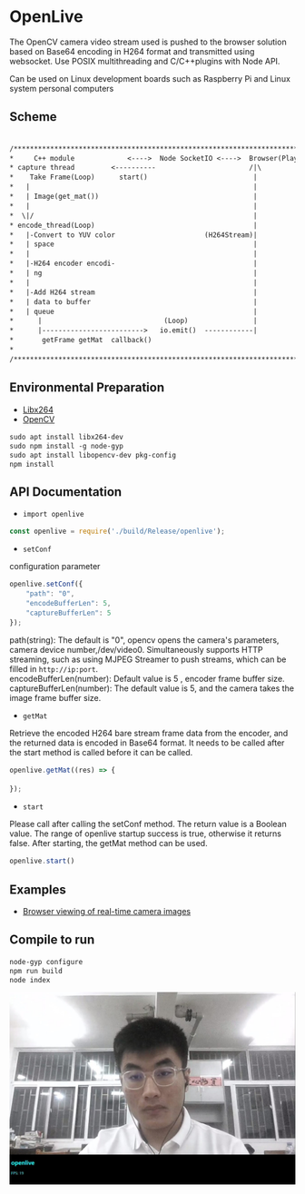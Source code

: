 # OpenLive

The OpenCV camera video stream used is pushed to the browser solution based on Base64 encoding in H264 format and transmitted using websocket. Use POSIX multithreading and C/C++plugins with Node API.

Can be used on Linux development boards such as Raspberry Pi and Linux system personal computers

## Scheme

```txt

/**************************************************************************/
*     C++ module             <---->  Node SocketIO <---->  Browser(Player) *
* capture thread         <----------                       /|\              *
*    Take Frame(Loop)      start()                          |               *
*   |                                                       |               *
*   | Image(get_mat())                                      |               *
*   |                                                       |               *
*  \|/                                                      |               *
* encode_thread(Loop)                                       |               *
*   |-Convert to YUV color                      (H264Stream)|               *
*   | space                                                 |               *
*   |                                                       |               *
*   |-H264 encoder encodi-                                  |               *
*   | ng                                                    |               *
*   |                                                       |               *
*   |-Add H264 stream                                       |               *
*   | data to buffer                                        |               *
*   | queue                                                 |               *
*      |                              (Loop)                |               *
*      |------------------------->   io.emit()  ------------|               *
*       getFrame getMat  callback()                                         *
*                                                                           *
/**************************************************************************/
```

## Environmental Preparation

* [Libx264](https://www.videolan.org/developers/x264.html)
* [OpenCV](https://github.com/opencv/opencv)

```shell
sudo apt install libx264-dev
sudo npm install -g node-gyp
sudo apt install libopencv-dev pkg-config
npm install
```

## API Documentation

* `import openlive`

```js
const openlive = require('./build/Release/openlive');
```

* `setConf`

configuration parameter

```js
openlive.setConf({
    "path": "0",
    "encodeBufferLen": 5,
    "captureBufferLen": 5
});
```

path(string): The default is "0", opencv opens the camera's parameters, camera device number,/dev/video0. Simultaneously supports HTTP streaming, such as using MJPEG Streamer to push streams, which can be filled in ` http://ip:port `.  
encodeBufferLen(number): Default value is 5 , encoder frame buffer size.
captureBufferLen(number): The default value is 5, and the camera takes the image frame buffer size.  

* `getMat`

Retrieve the encoded H264 bare stream frame data from the encoder, and the returned data is encoded in Base64 format. It needs to be called after the start method is called before it can be called.

```js
openlive.getMat((res) => {

});
```

* `start`

Please call after calling the setConf method. The return value is a Boolean value. The range of openlive startup success is true, otherwise it returns false. After starting, the getMat method can be used.

```js
openlive.start()
```

## Examples

* [Browser viewing of real-time camera images](./index.js)

## Compile to run

```shell
node-gyp configure
npm run build
node index
```

![show](./resources/2023-04-14213407.jpg)
